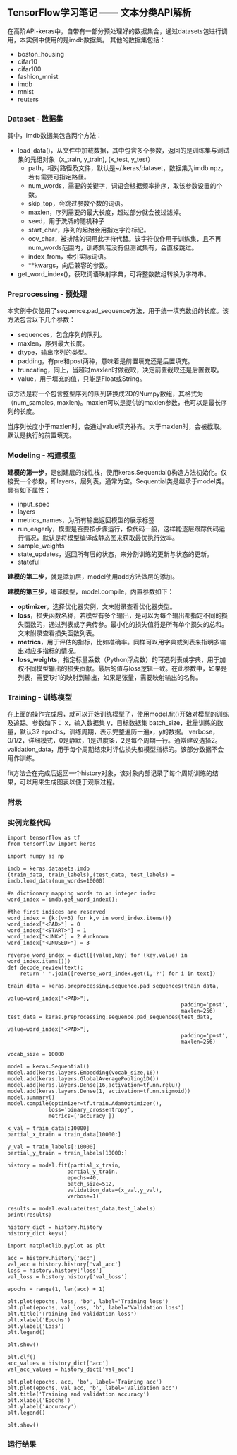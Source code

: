 ## TensorFlow学习笔记 —— 文本分类API解析 ##
在高阶API-keras中，自带有一部分预处理好的数据集合，通过datasets包进行调用，本实例中使用的是imdb数据集。
其他的数据集包括：

- boston_housing
- cifar10
- cifar100
- fashion_mnist
- imdb
- mnist
- reuters

### Dataset - 数据集
其中，imdb数据集包含两个方法：

- load_data()，从文件中加载数据，其中包含多个参数，返回的是训练集与测试集的元组对象（x_train, y_train), (x_test, y_test）
  - path，相对路径及文件，默认是~/.keras/dataset，数据集为imdb.npz，若有需要可指定路径。
  - num_words，需要的关键字，词语会根据频率排序，取该参数设置的个数。
  - skip_top，会跳过参数个数的词语。
  - maxlen，序列需要的最大长度，超过部分就会被过滤掉。
  - seed，用于洗牌的随机种子
  - start_char，序列的起始会用指定字符标记。
  - oov\_char，被排除的词用此字符代替。该字符仅作用于训练集，且不再num_words范围内，训练集若没有但测试集有，会直接跳过。
  - index_from，索引实际词语。
  - **kwargs，向后兼容的参数。
- get_word_index()，获取词语映射字典，可将整数数组转换为字符串。

### Preprocessing - 预处理
本实例中仅使用了sequence.pad_sequence方法，用于统一填充数组的长度。该方法包含以下几个参数：

- sequences，包含序列的队列。 
- maxlen，序列最大长度。
- dtype，输出序列的类型。
- padding，有pre和post两种，意味着是前置填充还是后置填充。
- truncating，同上，当超过maxlen时做截取，决定前置截取还是后置截取。
- value，用于填充的值，只能是Float或String。

该方法是将一个包含整型序列的队列转换成2D的Numpy数组，其格式为（num_samples, maxlen)。maxlen可以是提供的maxlen参数，也可以是最长序列的长度。

当序列长度小于maxlen时，会通过value填充补齐。大于maxlen时，会被截取。默认是执行的前置填充。


### Modeling - 构建模型

**建模的第一步**，是创建层的线性栈，使用keras.Sequential()构造方法初始化。仅接受一个参数，即layers，层列表，通常为空。Sequential类是继承于model类。具有如下属性：

- input_spec
- layers
- metrics_names，为所有输出返回模型的展示标签
- run_eagerly，模型是否要按步骤运行，像代码一般，这样能逐层跟踪代码运行情况，默认是将模型编译成静态图来获取最优执行效率。
- sample_weights
- state_updates，返回所有层的状态，来分割训练的更新与状态的更新。
- stateful


**建模的第二步**，就是添加层，model使用add方法做层的添加。

**建模的第三步**，编译模型，model.compile，内置参数如下：

- **optimizer**，选择优化器实例，文末附录查看优化器类型。
- **loss**，损失函数名称，若模型有多个输出，是可以为每个输出都指定不同的损失函数的，通过列表或字典传参。最小化的损失值将是所有单个损失的总和。文末附录查看损失函数列表。
- **metrics**，用于评估的指标，比如准确率。同样可以用字典或列表来指明多输出对应多指标的情况。
- **loss_weights**，指定标量系数（Python浮点数）的可选列表或字典，用于加权不同模型输出的损失贡献。最后的值与loss逻辑一致。在此参数中，如果是列表，需要1对1的映射到输出，如果是张量，需要映射输出的名称。


### Training - 训练模型
在上面的操作完成后，就可以开始训练模型了，使用model.fit()开始对模型的训练及追踪。参数如下：
x，输入数据集
y，目标数据集
batch_size，批量训练的数量，默认32
epochs，训练周期，表示完整遍历一遍x，y的数据。
verbose，0/1/2，详细模式，0是静默，1是进度条，2是每个周期一行。通常建议选择2。
validation_data，用于每个周期结束时评估损失和模型指标的。该部分数据不会用作训练。

fit方法会在完成后返回一个history对象，该对象内部记录了每个周期训练的结果，可以用来生成图表以便于观察过程。

### 附录

### 实例完整代码
	import tensorflow as tf
	from tensorflow import keras
	
	import numpy as np
	
	imdb = keras.datasets.imdb
	(train_data, train_labels),(test_data, test_labels) = imdb.load_data(num_words=10000)
	
	#a dictionary mapping words to an integer index
	word_index = imdb.get_word_index();
	
	#the first indices are reserved
	word_index = {k:(v+3) for k,v in word_index.items()}
	word_index["<PAD>"] = 0
	word_index["<START>"] = 1
	word_index["<UNK>"] = 2 #unknown
	word_index["<UNUSED>"] = 3
	
	reverse_word_index = dict([(value,key) for (key,value) in word_index.items()])
	def decode_review(text):
	    return ' '.join([reverse_word_index.get(i,'?') for i in text])
	
	train_data = keras.preprocessing.sequence.pad_sequences(train_data,
	                                                       value=word_index["<PAD>"],
	                                                       padding='post',
	                                                       maxlen=256)
	test_data = keras.preprocessing.sequence.pad_sequences(test_data,
	                                                       value=word_index["<PAD>"],
	                                                       padding='post',
	                                                       maxlen=256)
	
	vocab_size = 10000
	
	model = keras.Sequential()
	model.add(keras.layers.Embedding(vocab_size,16))
	model.add(keras.layers.GlobalAveragePooling1D())
	model.add(keras.layers.Dense(16,activation=tf.nn.relu))
	model.add(keras.layers.Dense(1, activation=tf.nn.sigmoid))
	model.summary()
	model.compile(optimizer=tf.train.AdamOptimizer(),
	             loss='binary_crossentropy',
	             metrics=['accuracy'])
	
	x_val = train_data[:10000]
	partial_x_train = train_data[10000:]
	
	y_val = train_labels[:10000]
	partial_y_train = train_labels[10000:]
	
	history = model.fit(partial_x_train,
	                   partial_y_train,
	                   epochs=40,
	                   batch_size=512,
	                   validation_data=(x_val,y_val),
	                   verbose=1)

	results = model.evaluate(test_data,test_labels)
	print(results)

	history_dict = history.history
	history_dict.keys()

	import matplotlib.pyplot as plt
	
	acc = history.history['acc']
	val_acc = history.history['val_acc']
	loss = history.history['loss']
	val_loss = history.history['val_loss']
	
	epochs = range(1, len(acc) + 1)
	
	plt.plot(epochs, loss, 'bo', label='Training loss')
	plt.plot(epochs, val_loss, 'b', label='Validation loss')
	plt.title('Training and validation loss')
	plt.xlabel('Epochs')
	plt.ylabel('Loss')
	plt.legend()
	
	plt.show()
	
	plt.clf()
	acc_values = history_dict['acc']
	val_acc_values = history_dict['val_acc']
	
	plt.plot(epochs, acc, 'bo', label='Training acc')
	plt.plot(epochs, val_acc, 'b', label='Validation acc')
	plt.title('Training and validation accuracy')
	plt.xlabel('Epochs')
	plt.ylabel('Accuracy')
	plt.legend()
	
	plt.show()
### 运行结果

